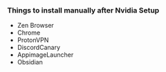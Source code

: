 ### Things to install manually after Nvidia Setup
- Zen Browser
- Chrome
- ProtonVPN
- DiscordCanary
- AppimageLauncher
- Obsidian
